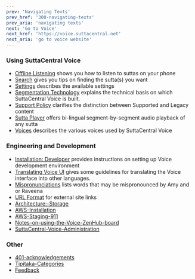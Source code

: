 ```yaml
---
prev: 'Navigating Texts'
prev_href: '300-navigating-texts'
prev_aria: 'navigating texts'
next: 'Go to Voice'
next_href: 'https://voice.suttacentral.net'
next_aria: 'go to voice website'
---
```


### Using SuttaCentral Voice
* [Offline Listening](/sc-voice/en/Offline-Listening) shows you how to listen to suttas on your phone
* [Search](/sc-voice/en/Search) gives you tips on finding the sutta(s) you want
* [Settings](/sc-voice/en/Settings) describes the available settings
* [Segmentation Technology](/sc-voice/en/Segmentation-Technology) explains the technical basis on which SuttaCentral Voice is built.
* [Support Policy](/sc-voice/en/Support-Policy) clarifies the distinction between Supported and Legacy content
* [Sutta Player](/sc-voice/en/Sutta-Player) offers bi-lingual segment-by-segment audio playback of any sutta
* [Voices](/sc-voice/en/Voices) describes the various voices used by SuttaCentral Voice

### Engineering and Development
* [Installation: Developer](/sc-voice/en/Installation:-Developer) provides instructions on setting up Voice development environment
* [Translating Voice UI](/sc-voice/en/Translating-Voice-UI) gives some guidelines for translating the Voice interface into other languages.
* [Mispronunciations](/sc-voice/en/Mispronunciations) lists words that may be mispronounced by Amy and or Raveena
* [URL Format](/sc-voice/en/URL-format) for external site links
* [Architecture:-Storage](/sc-voice/en/Architecture:-Storage.md)
* [AWS-Installation](/sc-voice/en/AWS-Installation.md)
* [AWS-Staging-911](/sc-voice/en/AWS-Staging-911.md)
* [Notes-on-using-the-Voice-ZenHub-board](/sc-voice/en/Notes-on-using-the-Voice-ZenHub-board.md)
* [SuttaCentral-Voice-Administration](/sc-voice/en/SuttaCentral-Voice-Administration.md)

### Other
* [401-acknowledgements](/sc-voice/en/401-acknowledgements.md)
* [Tipitaka-Categories](/sc-voice/en/Tipitaka-Categories.md)
* <a href="https://discourse.suttacentral.net/tags/sc-voice" target="_blank">Feedback</a>
